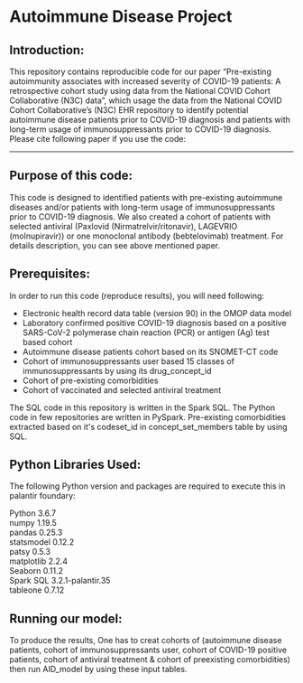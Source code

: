 # Autoimmune Disease Project
## Introduction:
This repository contains reproducible code for our paper “Pre-existing autoimmunity associates with increased severity of COVID-19 patients: A retrospective cohort   study using data from the National COVID Cohort Collaborative (N3C) data”, which usage the data from the National COVID Cohort Collaborative’s (N3C) EHR repository to identify potential autoimmune disease patients prior to COVID-19 diagnosis and patients with long-term usage of immunosuppressants prior to COVID-19 diagnosis. Please cite following paper if you use the code:
***
## Purpose of this code: 
This code is designed to identified patients with pre-existing autoimmune diseases and/or patients with long-term usage of immunosuppressants prior to COVID-19 diagnosis. We also created a cohort of patients with selected antiviral (Paxlovid (Nirmatrelvir/ritonavir), LAGEVRIO (molnupiravir)) or one monoclonal antibody (bebtelovimab) treatment. For details description, you can see above mentioned paper. 

## Prerequisites:
In order to run this code (reproduce results), you will need following:
  * Electronic health record  data table (version 90) in the OMOP data model
  * Laboratory confirmed positive COVID-19 diagnosis based on a positive SARS-CoV-2 polymerase chain reaction (PCR) or antigen (Ag) test based cohort
  * Autoimmune disease patients cohort based on its SNOMET-CT code
  * Cohort of immunosuppressants user based 15 classes of immunosuppressants by using its drug_concept_id
  * Cohort of pre-existing comorbidities
  * Cohort of vaccinated and selected antiviral treatment
  
The SQL code in this repository is written in the Spark SQL. The Python code in few repositories are written in PySpark. Pre-existing comorbidities extracted based on it's codeset_id in concept_set_members table by using SQL.


## Python Libraries Used:
The following Python version and packages are required to execute this in palantir foundary:

Python 3.6.7\
numpy   1.19.5\
pandas  0.25.3\
statsmodel 0.12.2\
patsy  0.5.3\
matplotlib 2.2.4\
Seaborn 0.11.2\
Spark SQL 3.2.1-palantir.35\
tableone 0.7.12


## Running our model:

To produce the results, One has to creat cohorts of (autoimmune disease patients, cohort of immunosuppressants user, cohort of COVID-19 positive patients, cohort of antiviral treatment & cohort of preexisting comorbidities) then run AID_model by using these input tables.

